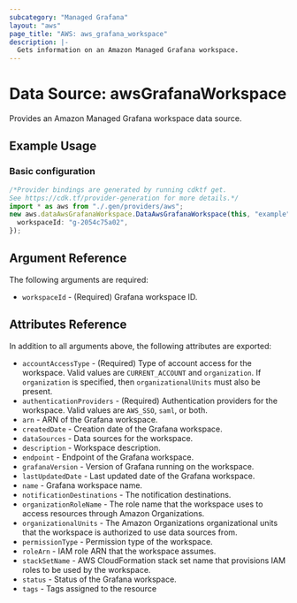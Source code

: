 ```yaml
---
subcategory: "Managed Grafana"
layout: "aws"
page_title: "AWS: aws_grafana_workspace"
description: |-
  Gets information on an Amazon Managed Grafana workspace.
---
```


# Data Source: awsGrafanaWorkspace

Provides an Amazon Managed Grafana workspace data source.

## Example Usage

### Basic configuration

```typescript
/*Provider bindings are generated by running cdktf get.
See https://cdk.tf/provider-generation for more details.*/
import * as aws from "./.gen/providers/aws";
new aws.dataAwsGrafanaWorkspace.DataAwsGrafanaWorkspace(this, "example", {
  workspaceId: "g-2054c75a02",
});

```

## Argument Reference

The following arguments are required:

* `workspaceId` - (Required) Grafana workspace ID.

## Attributes Reference

In addition to all arguments above, the following attributes are exported:

* `accountAccessType` - (Required) Type of account access for the workspace. Valid values are `CURRENT_ACCOUNT` and `organization`. If `organization` is specified, then `organizationalUnits` must also be present.
* `authenticationProviders` - (Required) Authentication providers for the workspace. Valid values are `AWS_SSO`, `saml`, or both.
* `arn` - ARN of the Grafana workspace.
* `createdDate` - Creation date of the Grafana workspace.
* `dataSources` - Data sources for the workspace.
* `description` - Workspace description.
* `endpoint` - Endpoint of the Grafana workspace.
* `grafanaVersion` - Version of Grafana running on the workspace.
* `lastUpdatedDate` - Last updated date of the Grafana workspace.
* `name` - Grafana workspace name.
* `notificationDestinations` - The notification destinations.
* `organizationRoleName` - The role name that the workspace uses to access resources through Amazon Organizations.
* `organizationalUnits` - The Amazon Organizations organizational units that the workspace is authorized to use data sources from.
* `permissionType` - Permission type of the workspace.
* `roleArn` - IAM role ARN that the workspace assumes.
* `stackSetName` - AWS CloudFormation stack set name that provisions IAM roles to be used by the workspace.
* `status` - Status of the Grafana workspace.
* `tags` - Tags assigned to the resource
